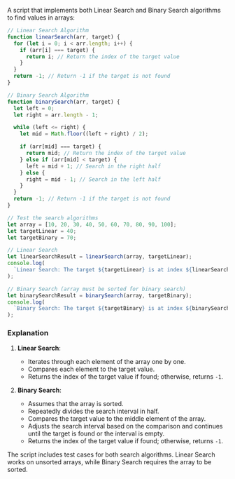 A script that implements both Linear Search and Binary Search algorithms to find values in arrays:

```javascript
// Linear Search Algorithm
function linearSearch(arr, target) {
  for (let i = 0; i < arr.length; i++) {
    if (arr[i] === target) {
      return i; // Return the index of the target value
    }
  }
  return -1; // Return -1 if the target is not found
}

// Binary Search Algorithm
function binarySearch(arr, target) {
  let left = 0;
  let right = arr.length - 1;

  while (left <= right) {
    let mid = Math.floor((left + right) / 2);

    if (arr[mid] === target) {
      return mid; // Return the index of the target value
    } else if (arr[mid] < target) {
      left = mid + 1; // Search in the right half
    } else {
      right = mid - 1; // Search in the left half
    }
  }
  return -1; // Return -1 if the target is not found
}

// Test the search algorithms
let array = [10, 20, 30, 40, 50, 60, 70, 80, 90, 100];
let targetLinear = 40;
let targetBinary = 70;

// Linear Search
let linearSearchResult = linearSearch(array, targetLinear);
console.log(
  `Linear Search: The target ${targetLinear} is at index ${linearSearchResult}`
);

// Binary Search (array must be sorted for binary search)
let binarySearchResult = binarySearch(array, targetBinary);
console.log(
  `Binary Search: The target ${targetBinary} is at index ${binarySearchResult}`
);
```

### Explanation

1. **Linear Search**:

   - Iterates through each element of the array one by one.
   - Compares each element to the target value.
   - Returns the index of the target value if found; otherwise, returns `-1`.

2. **Binary Search**:
   - Assumes that the array is sorted.
   - Repeatedly divides the search interval in half.
   - Compares the target value to the middle element of the array.
   - Adjusts the search interval based on the comparison and continues until the target is found or the interval is empty.
   - Returns the index of the target value if found; otherwise, returns `-1`.

The script includes test cases for both search algorithms. Linear Search works on unsorted arrays, while Binary Search requires the array to be sorted.
